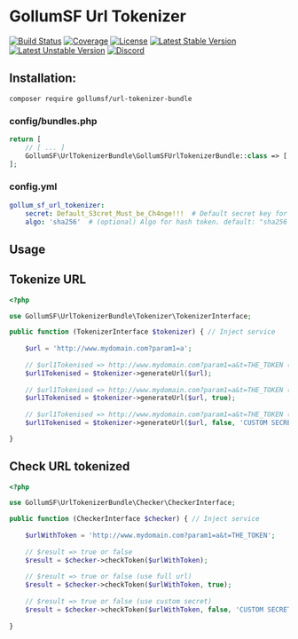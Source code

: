 # GollumSF Url Tokenizer

[![Build Status](https://travis-ci.org/GollumSF/url-tokenizer-bundle.svg?branch=master)](https://travis-ci.org/GollumSF/url-tokenizer-bundle)
[![Coverage](https://coveralls.io/repos/github/GollumSF/url-tokenizer-bundle/badge.svg?branch=master)](https://coveralls.io/github/GollumSF/url-tokenizer-bundle)
[![License](https://poser.pugx.org/gollumsf/url-tokenizer-bundle/license)](https://packagist.org/packages/gollumsf/url-tokenizer-bundle)
[![Latest Stable Version](https://poser.pugx.org/gollumsf/url-tokenizer-bundle/v/stable)](https://packagist.org/packages/gollumsf/url-tokenizer-bundle)
[![Latest Unstable Version](https://poser.pugx.org/gollumsf/url-tokenizer-bundle/v/unstable)](https://packagist.org/packages/gollumsf/url-tokenizer-bundle)
[![Discord](https://img.shields.io/discord/671741944149573687?color=purple&label=discord)](https://discord.gg/xMBc5SQ)

## Installation:

```shell
composer require gollumsf/url-tokenizer-bundle
 ```

### config/bundles.php
```php
return [
    // [ ... ]
    GollumSF\UrlTokenizerBundle\GollumSFUrlTokenizerBundle::class => ['all' => true],
];
```

### config.yml

```yaml
gollum_sf_url_tokenizer:
    secret: Default_S3cret_Must_be_Ch4nge!!!  # Default secret key for token MUST BE CHANGE
    algo: 'sha256'  # (optional) Algo for hash token. default: "sha256' (must be in list returned by hash_hmac_algos())
```

## Usage

## Tokenize URL

```php
<?php

use GollumSF\UrlTokenizerBundle\Tokenizer\TokenizerInterface;

public function (TokenizerInterface $tokenizer) { // Inject service
    
    $url = 'http://www.mydomain.com?param1=a';
    
    // $url1Tokenised => http://www.mydomain.com?param1=a&t=THE_TOKEN (tokenize only parameter)
    $url1Tokenised = $tokenizer->generateUrl($url);
    
    // $url1Tokenised => http://www.mydomain.com?param1=a&t=THE_TOKEN (tokenize full url)
    $url1Tokenised = $tokenizer->generateUrl($url, true);
    
    // $url1Tokenised => http://www.mydomain.com?param1=a&t=THE_TOKEN (use custom secret)
    $url1Tokenised = $tokenizer->generateUrl($url, false, 'CUSTOM SECRET');

}
```

## Check URL tokenized

```php
<?php

use GollumSF\UrlTokenizerBundle\Checker\CheckerInterface;

public function (CheckerInterface $checker) { // Inject service
    
    $urlWithToken = 'http://www.mydomain.com?param1=a&t=THE_TOKEN';
    
    // $result => true or false
    $result = $checker->checkToken($urlWithToken);
    
    // $result => true or false (use full url)
    $result = $checker->checkToken($urlWithToken, true);
    
    // $result => true or false (use custom secret)
    $result = $checker->checkToken($urlWithToken, false, 'CUSTOM SECRET');
    
}
```
